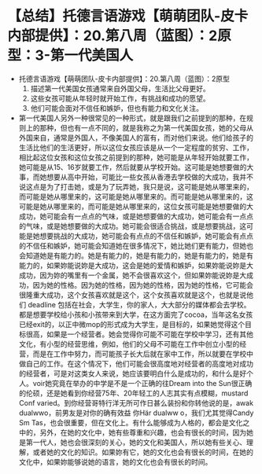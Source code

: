 # 【总结】托德言语游戏【萌萌团队-皮卡内部提供】：20.第八周（蓝图）：2原型：3-第一代美国人

-   托德言语游戏【萌萌团队-皮卡内部提供】：20.第八周（蓝图）：2原型
    1.  描述第一代美国女孩通常来自外国父母，生活比父母更好。
    2.  这些女孩可能从年轻时就开始工作，有挑战和成功的愿望。
    3.  他们可能会面对不信任和嫉妒，但也有能力和文化关注。
-   第一代美国人另外一种很常见的一种形式，就是跟我们之前提到的那种，在规则上的那种，但也有一点不同的，就是我称之为第一代美国女孩，她的父母从外国来自，通常是外国人，不像美国人的富有，而对他们来说。他们给孩子的生活比他们的生活更好，所以这位女孩应该是从一个一定程度的贫穷、工作，相比起这位女孩和这位女孩之前提到的那种，她可能是从年轻开始就要工作，她可能是从15、16岁就要工作，然后就要从学校开始。这可能是她想要做的大事，而她想要从高中开始，可能比一些女孩从香港去学校做的大成功，我并不说这点是为了打击她，或是为了玩弄她，我只是说，这可能是她从哪里来的，而可能是她从哪里来的，这可能是她从哪里来的。而可能是她从哪里来的，这可能是她从哪里来的，而可能是她从哪里来的，这位女孩可能是她想要做的大成功，她可能会有一点点的气味，或是她想要做的大成功，她可能会有一点点的气味，或是她想要做的大成功。她可能会很适合挑战，或是想要挑战，这可能是她想要挑战的大成功，她可能会有点点的不信任和嫉妒，她可能会有点点的不信任和嫉妒，她可能会知道她在很多情况下，她比她们更有能力，但她也会知道她是有能力的。她是有能力的，她是有能力的，她是有能力的，她是有能力的，如果妳能说妳是大成功，这会是她的爱情和嫉妒，如果妳能说妳是大成功，因为妳的嘴里有一个金属，她不会很喜欢这个，但如果妳能说妳是大成功，因为她的性格。因为她的性格，因为她的性格，因为她的性格，它可能会很隆重大成功，这个女孩喜欢就是这个，这个女孩喜欢就是这个，也就是说他们 deadline 包括在社会，大学生，你的家人，大大部分的媒体都会去学校。都是想要学校给小孩和小孩带来到大学，在这方面完了cocoa，当年这名女孩已经exit的，以正中微mop的形式成为大学生，是目标的，如果她觉得这个目标很高，如果是一个经营者。她会觉得你可能不可能在学校中学习，还有其他文化，有小型的经营思维，例如，他们的父母不可能在工作中创立小型的经营，而是在工作中努力，而可能孩子长大后就在家中工作，所以就要在学校中做自己的工作。在这个情况下，他们可能会很高度地对经营者的高度地对成功的经营者，可是对这类女人来说，她应该要明白什么是成功的，和什么是好个人。voir她究竟在举办的中学是不是一个正确的往Dream into the Sun很正确的伦硕，还是她看到你经营75年、20年轻工的人志其实有点模糊，mustard Conf varied。到你经营哥特行洋无所可作日甚么装扮和你转他说的是，awak dualwwo，前男友是对你的确有效益 你Här dualww o，我们尤其觉得Candy Sm Tas，也会很重要，但在文化上。有什么能够成为人格的，都会是文化之中的，另外，在她的文化中，她有些尊重和兴趣，也会有很长的时间，因为她是第一代人，她也会很深刻的关心，她的文化和美国人，所以她有些关心、理解，或者她的文化的知识。如果妳有它，她的文化也会有很长的时间，在她的文化中，如果妳能够说她的语言，她的文化也会有很长的时间。